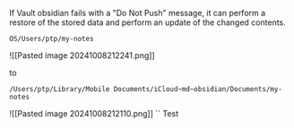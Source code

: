 
If Vault obsidian fails with a "Do Not Push" message, it can perform a restore of the stored data and perform an update of the changed contents.

`OS/Users/ptp/my-notes` 

![[Pasted image 20241008212241.png]]

to 

`/Users/ptp/Library/Mobile Documents/iCloud~md~obsidian/Documents/my-notes`

![[Pasted image 20241008212110.png]]
``
Test
